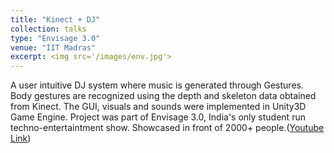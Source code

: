 ```yaml
---
title: "Kinect + DJ"
collection: talks
type: "Envisage 3.0"
venue: "IIT Madras"
excerpt: <img src='/images/env.jpg'> 
---
```


A user intuitive DJ system where music is generated through Gestures. Body gestures are recognized using the depth and skeleton data obtained from Kinect. The GUI, visuals and sounds were implemented in Unity3D Game Engine. Project was part of Envisage 3.0, India's only student run techno-entertaintment show. Showcased in front of 2000+ people.([Youtube Link](https://youtu.be/2Y-WJGveycw))
